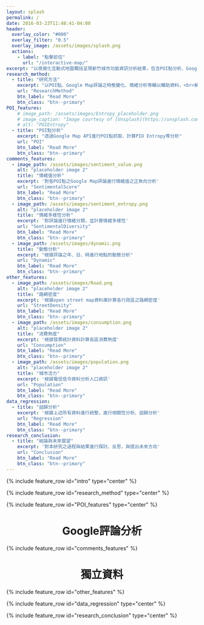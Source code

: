 ```yaml
---
layout: splash
permalink: /
date: 2016-03-23T11:48:41-04:00
header:
  overlay_color: "#000"
  overlay_filter: "0.5"
  overlay_image: /assets/images/splash.png
  actions:
    - label: "點擊前往"
      url: "/interactive-map/"
excerpt: "以視覺化互動式地圖概括呈現新竹城市功能資訊分析結果，包含POI點分析、Google評論情緒與動態分析、輔助資料等"
research_method:
  - title: "研究方法"
    excerpt: "以POI點、Google Map評論之時態變化、情緒分析等輔以輔助資料，<br>解析新竹各行政區之城市功能<br>請點入觀看研究方法細節與使用資料"
    url: "ResearchMethod"
    btn_label: "Read More"
    btn_class: "btn--primary"
POI_features:
    # image_path: /assets/images/Entropy_placeholder.png
    # image_caption: "Image courtesy of [Unsplash](https://unsplash.com/)"
    # alt: "POIEntropy"
  - title: "POI點分析"
    excerpt: "透過Google Map API進行POI點抓取、計算PIO Entropy等分析"
    url: "POI"
    btn_label: "Read More"
    btn_class: "btn--primary"
comments_features:
  - image_path: /assets/images/sentiment_value.png
    alt: "placeholder image 2"
    title: "情緒值分析"
    excerpt: '對各POI點之Google Map評論進行情緒值之正負向分析'
    url: "SentimentalScore"
    btn_label: "Read More"
    btn_class: "btn--primary"
  - image_path: /assets/images/sentiment_entropy.png
    alt: "placeholder image 2"
    title: "情緒多樣性分析"
    excerpt: '對評論進行情緒分類，並計算情緒多樣性'
    url: "SentimentalDiversity"
    btn_label: "Read More"
    btn_class: "btn--primary"
  - image_path: /assets/images/dynamic.png
    title: "動態分析"
    excerpt: "根據評論之年、日、時進行地點的動態分析"
    url: "Dynamic"
    btn_label: "Read More"
    btn_class: "btn--primary"
other_features:
  - image_path: /assets/images/Road.png
    alt: "placeholder image 2"
    title: "路網密度"
    excerpt: '根據open street map資料庫計算各行政區之路網密度'
    url: "StreetDensity"
    btn_label: "Read More"
    btn_class: "btn--primary"
  - image_path: /assets/images/consumption.png
    alt: "placeholder image 2"
    title: "消費熱度"
    excerpt: '根據發票統計資料計算各區消費熱度'
    url: "Consumption"
    btn_label: "Read More"
    btn_class: "btn--primary"
  - image_path: /assets/images/population.png
    alt: "placeholder image 2"
    title: "城市活力"
    excerpt: '根據電信信令資料分析人口資訊'
    url: "Population"
    btn_label: "Read More"
    btn_class: "btn--primary"
data_regression:
  - title: "迴歸分析"
    excerpt: '根據上述所有資料進行統整，進行相關性分析、迴歸分析'
    url: "Regression"
    btn_label: "Read More"
    btn_class: "btn--primary"
research_conclusion:
  - title: "結論與未來展望"
    excerpt: '對本研究之過程與結果進行探討、反思，與提出未來方向'
    url: "Conclusion"
    btn_label: "Read More"
    btn_class: "btn--primary"
---
```


{% include feature_row id="intro" type="center" %}

{% include feature_row id="research_method" type="center" %}

<!-- <div style="text-align:center;"><h1>POI點分析</h1></div> -->
{% include feature_row id="POI_features" type="center" %}

<div style="text-align:center;"><h1>Google評論分析</h1></div>
{% include feature_row id="comments_features" %}

<div style="text-align:center;"><h1>獨立資料</h1></div>
{% include feature_row id="other_features" %}

{% include feature_row id="data_regression" type="center" %}

{% include feature_row id="research_conclusion" type="center" %}